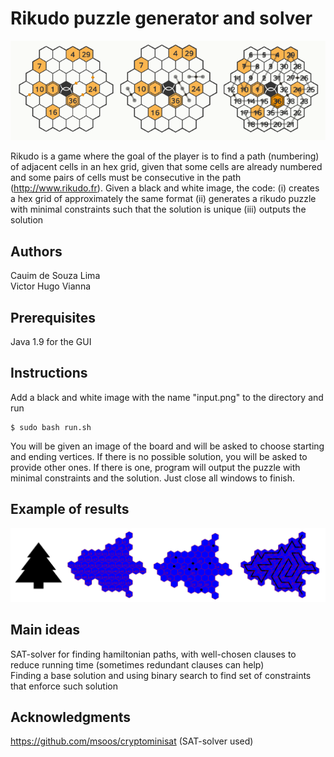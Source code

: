 # Rikudo puzzle generator and solver

<img src="https://github.com/cauimsouza/rikudo-solver/blob/master/media/title-image.png" alt="Rikudo view" >

Rikudo is a game where the goal of the player is to find a path (numbering) of adjacent cells in an hex grid, given that some cells are already numbered and some pairs of cells must be consecutive in the path (http://www.rikudo.fr). Given a black and white image, the code: 
(i) creates a hex grid of approximately the same format 
(ii) generates a rikudo puzzle with minimal constraints such that the solution is unique 
(iii) outputs the solution

## Authors

Cauim de Souza Lima  
Victor Hugo Vianna

## Prerequisites

Java 1.9 for the GUI

## Instructions

Add a black and white image with the name "input.png" to the directory and run

```
$ sudo bash run.sh
```

You will be given an image of the board and will be asked to choose starting and ending vertices. If there is no possible solution, you will be asked to provide other ones. If there is one, program will output the puzzle with minimal constraints and the solution. Just close all windows to finish.

## Example of results

<img src="https://github.com/cauimsouza/rikudo-solver/blob/master/media/example.png" alt="Input">

## Main ideas

SAT-solver for finding hamiltonian paths, with well-chosen clauses to reduce running time (sometimes redundant clauses can help)  
Finding a base solution and using binary search to find set of constraints that enforce such solution

## Acknowledgments

https://github.com/msoos/cryptominisat (SAT-solver used)

